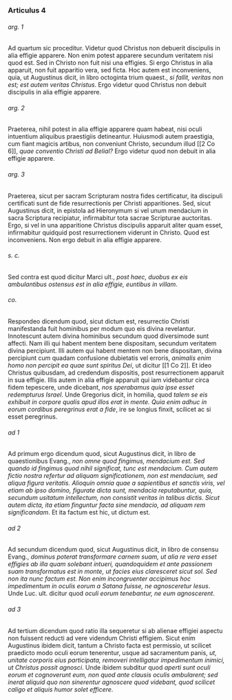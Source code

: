 ### Articulus 4

###### arg. 1
Ad quartum sic proceditur. Videtur quod Christus non debuerit discipulis in alia effigie apparere. Non enim potest apparere secundum veritatem nisi quod est. Sed in Christo non fuit nisi una effigies. Si ergo Christus in alia apparuit, non fuit apparitio vera, sed ficta. Hoc autem est inconveniens, quia, ut Augustinus dicit, in libro octoginta trium quaest., *si fallit, veritas non est; est autem veritas Christus*. Ergo videtur quod Christus non debuit discipulis in alia effigie apparere.

###### arg. 2
Praeterea, nihil potest in alia effigie apparere quam habeat, nisi oculi intuentium aliquibus praestigiis detineantur. Huiusmodi autem praestigia, cum fiant magicis artibus, non conveniunt Christo, secundum illud [[2 Co 6]], *quae conventio Christi ad Belial?* Ergo videtur quod non debuit in alia effigie apparere.

###### arg. 3
Praeterea, sicut per sacram Scripturam nostra fides certificatur, ita discipuli certificati sunt de fide resurrectionis per Christi apparitiones. Sed, sicut Augustinus dicit, in epistola ad Hieronymum si vel unum mendacium in sacra Scriptura recipiatur, infirmabitur tota sacrae Scripturae auctoritas. Ergo, si vel in una apparitione Christus discipulis apparuit aliter quam esset, infirmabitur quidquid post resurrectionem viderunt in Christo. Quod est inconveniens. Non ergo debuit in alia effigie apparere.

###### s. c.
Sed contra est quod dicitur Marci ult., *post haec, duobus ex eis ambulantibus ostensus est in alia effigie, euntibus in villam*.

###### co.
Respondeo dicendum quod, sicut dictum est, resurrectio Christi manifestanda fuit hominibus per modum quo eis divina revelantur. Innotescunt autem divina hominibus secundum quod diversimode sunt affecti. Nam illi qui habent mentem bene dispositam, secundum veritatem divina percipiunt. Illi autem qui habent mentem non bene dispositam, divina percipiunt cum quadam confusione dubietatis vel erroris, *animalis enim homo non percipit ea quae sunt spiritus Dei*, ut dicitur [[1 Co 2]]. Et ideo Christus quibusdam, ad credendum dispositis, post resurrectionem apparuit in sua effigie. Illis autem in alia effigie apparuit qui iam videbantur circa fidem tepescere, unde dicebant, *nos sperabamus quia ipse esset redempturus Israel*. Unde Gregorius dicit, in homilia, quod *talem se eis exhibuit in corpore qualis apud illos erat in mente. Quia enim adhuc in eorum cordibus peregrinus erat a fide*, ire se longius finxit, scilicet ac si esset peregrinus.

###### ad 1
Ad primum ergo dicendum quod, sicut Augustinus dicit, in libro de quaestionibus Evang., *non omne quod fingimus, mendacium est. Sed quando id fingimus quod nihil significat, tunc est mendacium. Cum autem fictio nostra refertur ad aliquam significationem, non est mendacium, sed aliqua figura veritatis. Alioquin omnia quae a sapientibus et sanctis viris, vel etiam ab ipso domino, figurate dicta sunt, mendacia reputabuntur, quia, secundum usitatum intellectum, non consistit veritas in talibus dictis. Sicut autem dicta, ita etiam finguntur facta sine mendacio, ad aliquam rem significandam*. Et ita factum est hic, ut dictum est.

###### ad 2
Ad secundum dicendum quod, sicut Augustinus dicit, in libro de consensu Evang., *dominus poterat transformare carnem suam, ut alia re vera esset effigies ab illa quam solebant intueri, quandoquidem et ante passionem suam transformatus est in monte, ut facies eius claresceret sicut sol. Sed non ita nunc factum est. Non enim incongruenter accipimus hoc impedimentum in oculis eorum a Satana fuisse, ne agnosceretur Iesus*. Unde Luc. ult. dicitur quod *oculi eorum tenebantur, ne eum agnoscerent*.

###### ad 3
Ad tertium dicendum quod ratio illa sequeretur si ab alienae effigiei aspectu non fuissent reducti ad vere videndum Christi effigiem. Sicut enim Augustinus ibidem dicit, tantum a Christo facta est permissio, ut scilicet praedicto modo oculi eorum tenerentur, usque ad sacramentum panis, *ut, unitate corporis eius participata, removeri intelligatur impedimentum inimici, ut Christus possit agnosci*. Unde ibidem subditur quod *aperti sunt oculi eorum et cognoverunt eum, non quod ante clausis oculis ambularent; sed inerat aliquid quo non sinerentur agnoscere quod videbant, quod scilicet caligo et aliquis humor solet efficere*.

